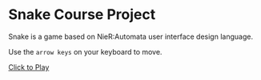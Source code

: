 # Snake Course Project
Snake is a game based on NieR:Automata user interface design language.

Use the `arrow keys` on your keyboard to move.

[Click to Play](https://yomaksy.github.io/oleksii_maksymchuk/snake/index.html)